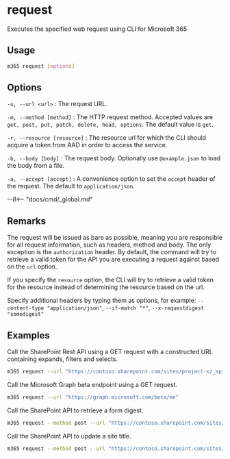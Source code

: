 # request

Executes the specified web request using CLI for Microsoft 365

## Usage

```sh
m365 request [options]
```

## Options

`-u, --url <url>`
: The request URL. 

`-m, --method [method]`
: The HTTP request method. Accepted values are `get, post, put, patch, delete, head, options`. The default value is `get`.

`-r, --resource [resource]`
: The resource url for which the CLI should acquire a token from AAD in order to access 
the service.

`-b, --body [body]`
: The request body. Optionally use `@example.json` to load the body from a file. 

`-a, --accept [accept]`
: A convenience option to set the `accept` header of the request. The default to `application/json`. 

--8<-- "docs/cmd/_global.md"

## Remarks

The request will be issued as bare as possible, meaning you are responsible for all request information, such as headers, method and body. The only exception is the `authorization` header. By default, the command will try to retrieve a valid token for the API you are executing a request against based on the `url` option. 

If you specify the `resource` option, the CLI will try to retrieve a valid token for the resource instead of determining the resource based on the url. 

Specify additional headers by typing them as options, for example: `--content-type "application/json"`, `--if-match "*"`, `--x-requestdigest "somedigest"`

## Examples

Call the SharePoint Rest API using a GET request with a constructed URL containing expands, filters and selects.

```sh
m365 request --url "https://contoso.sharepoint.com/sites/project-x/_api/web/siteusers?$filter=IsShareByEmailGuestUser eq true&$expand=Groups&$select=Title,LoginName,Email,Groups/LoginName" --accept "application/json;odata=nometadata"
```

Call the Microsoft Graph beta endpoint using a GET request.

```sh
m365 request --url "https://graph.microsoft.com/beta/me"
```

Call the SharePoint API to retrieve a form digest.

```sh
m365 request --method post --url "https://contoso.sharepoint.com/sites/project-x/_api/contextinfo"
```

Call the SharePoint API to update a site title.

```sh
m365 request --method post --url "https://contoso.sharepoint.com/sites/project-x/_api/web" --body '{ "Title": "New title" }' --content-type "application/json" --x-http-method "PATCH"
```
